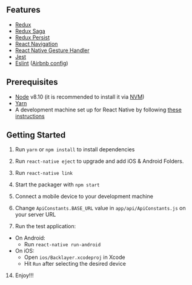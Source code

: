 
## Features

* [Redux](http://redux.js.org/)
* [Redux Saga](https://redux-saga.js.org/)
* [Redux Persist](https://github.com/rt2zz/redux-persist/)
* [React Navigation](https://reactnavigation.org/) 
* [React Native Gesture Handler](https://github.com/kmagiera/react-native-gesture-handler) 
* [Jest](https://facebook.github.io/jest/)
* [Eslint](http://eslint.org/) ([Airbnb config](https://github.com/airbnb/javascript/tree/master/packages/eslint-config-airbnb))

## Prerequisites

* [Node](https://nodejs.org) v8.10 (it is recommended to install it via [NVM](https://github.com/creationix/nvm))
* [Yarn](https://yarnpkg.com/)
* A development machine set up for React Native by following [these instructions](https://facebook.github.io/react-native/docs/getting-started.html)

## Getting Started

1. Run `yarn` or `npm install` to install dependencies

2. Run `react-native eject` to upgrade and add iOS & Android Folders.
  
3. Run `react-native link`

4.  Start the packager with `npm start`
5.  Connect a mobile device to your development machine
6.  Change `ApiConstants.BASE_URL` value in `app/api/ApiConstants.js` on your server URL
7.  Run the test application:
  * On Android:
    * Run `react-native run-android`
  * On iOS:
    * Open `ios/Backlayer.xcodeproj` in Xcode
    * Hit `Run` after selecting the desired device
14. Enjoy!!!

